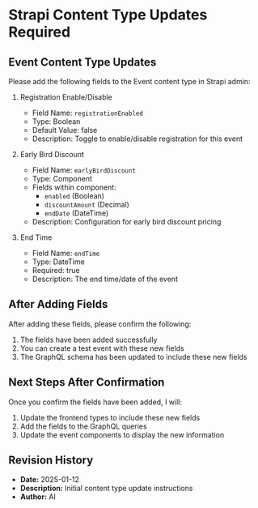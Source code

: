 # Strapi Content Type Updates Required

## Event Content Type Updates

Please add the following fields to the Event content type in Strapi admin:

1. Registration Enable/Disable
   - Field Name: `registrationEnabled`
   - Type: Boolean
   - Default Value: false
   - Description: Toggle to enable/disable registration for this event

2. Early Bird Discount
   - Field Name: `earlyBirdDiscount`
   - Type: Component
   - Fields within component:
     - `enabled` (Boolean)
     - `discountAmount` (Decimal)
     - `endDate` (DateTime)
   - Description: Configuration for early bird discount pricing

3. End Time
   - Field Name: `endTime`
   - Type: DateTime
   - Required: true
   - Description: The end time/date of the event

## After Adding Fields
After adding these fields, please confirm the following:
1. The fields have been added successfully
2. You can create a test event with these new fields
3. The GraphQL schema has been updated to include these new fields

## Next Steps After Confirmation
Once you confirm the fields have been added, I will:
1. Update the frontend types to include these new fields
2. Add the fields to the GraphQL queries
3. Update the event components to display the new information

## Revision History
- **Date:** 2025-01-12
- **Description:** Initial content type update instructions
- **Author:** AI
